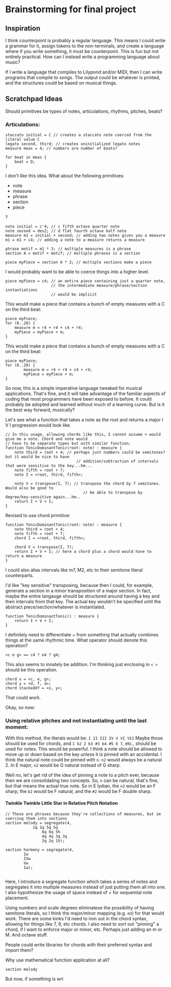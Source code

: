 # Brainstorming for final project
## Inspiration
I think counterpoint is probably a regular language. This means I could write a grammar for it, assign tokens to the non-terminals, and create a language where if you write something, it must be counterpoint. This is fun but not entirely practical. How can I instead write a programming language about music?

If I write a language that compiles to Lilypond and/or MIDI, then I can write programs that compile to songs. The output could be whatever is printed, and the structures could be based on musical things.


## Scratchpad Ideas
Should primitives be types of notes, articulations, rhythms, pitches, beats?

### Articulations:

```
staccato initial = C // creates a staccato note coerced from the literal value C
legato second, third; // creates uninitialized legato notes
measure meas = 4; // numbers are number of beats?

for beat in meas {
	beat = D;
}

```
I don't like this idea. What about the following primitives:
* note
* measure
* phrase
* section
* piece

? 

```
note initial = c'4; // c fifth octave quarter note
note second = des2; // d flat fourth octave half note
measure m1 = initial + second; // adding two notes gives you a measure
m1 = m1 + c4; // adding a note to a measure returns a measure

phrase motif = m1 * 3; // multiple measures is a phrase
section A = motif + motif; // multiple phrases is a section

piece myPiece = section A * 2; // multiple sections make a piece
```

I would probably want to be able to coerce things into a higher level.

```
piece myPiece = c4; // an entire piece containing just a quarter note,
                    // the intermediate measure/phrase/section instantiations
                    // would be implicit
```

This would make a piece that contains a bunch of empty measures with a C on the third beat:
```
piece myPiece;
for (0..20) {
	measure m = r4 + r4 + c4 + r4;
	myPiece = myPiece + m;
}
```

This would make a piece that contains a bunch of empty measures with a C on the third beat:
```
piece myPiece;
for (0..20) {
        measure m = r4 + r4 + c4 + r4;
        myPiece = myPiece + m;
}
```

So now, this is a simple imperative language tweaked for musical applications. That's fine, and it will take advantage of the familiar aspects of coding that most programmers have been exposed to before. It could probably be adopted and learned without much of a learning curve. But is it the best way forward, musically?

Let's see what a function that takes a note as the root and returns a major I V I progression would look like.

```
// In this usage, allowing chords like this, I cannot assume + would give me a note. Chord and note would
// have to be separate types but with similar function.
function TonicDominantTonic(root: note) : measure {
	note third = root + 4; // perhaps just numbers could be semitones? but it would be nice to have
                               // addition/subtraction of intervals that were sensitive to the key...hm...
	note fifth = root + 7;
	note I = <root, third, fifth>;
	
	note V = transpose(I, 7); // transpose the chord by 7 semitones. Would also be good to
                                  // be able to transpose by degree/key-sensitive again...hm..
	return I + V + I;
}
```

Revised to use chord primitive:
```
function TonicDominantTonic(root: note) : measure {
	note third = root + 4; 
	note fifth = root + 7;
	chord I = <root, third, fifth>;
	
	chord V = transpose(I, 7); 
	return I + V + I; // here a chord plus a chord would have to return a measure
}
```

I could also alias intervals like m7, M2, etc to their semitone literal counterparts.

I'd like "key sensitive" transposing, because then I could, for example, generate a section in a minor transposition of a major section. In fact, maybe the entire langauge should be structured around having a key and then intervals from that key. The actual key wouldn't be specified until the abstract piece/section/whatever is instantiated.


```
function TonicDominantTonic() : measure {
	return I + V + I;
}

```

I definitely need to differentiate + from something that actually combines things at the same rhythmic time. What operator should denote this operation?

```
<c e g> == c4 ? e4 ? g4;
```

This also seems to innately be addition. I'm thinking just enclosing in `< >` should be this operation.

```
chord x = <c, e, g>;
chord y = <d, f, a>;
chord stackedXY = <x, y>;
```

That could work.

Okay, so now:
### Using relative pitches and not instantiating until the last moment:
With this method, the literals would be: ` I II III IV V VI VII `
Maybe those should be used for chords, and `1 b2 2 b3 #3 b4 #5 6 7`, etc.,  should be used for notes. This would be powerful. 
I think a note should be allowed to move up or down based on the key unless it is pinned with an accidental. I think the natural note could be pinned with `n`. `n2` would always be a natural 2. In E major, `n2` would be G natural instead of G sharp. 

Well no, let's get rid of the idea of pinning a note to a pitch ever, because then we are consolidating two concepts. So, `n` can be natural, that's fine, but that means the actual true note. So in E lydian, the `n2` would be an F sharp, the `b2` would be F natural, and the `#2` would be F double sharp. 

#### Twinkle Twinkle Little Star in Relative Pitch Notation
```
// These are phrases because they're collections of measures, but im coercing them into sections
section melody = segregate(4, 
	        1q 1q 5q 5q
                6q 6q 5h
                4q 4q 3q 3q
                2q 2q 1h);

section harmony = segregate(4,
		Iw
		IVw
		Vw
		Iw);
		
```

Here, I introduce a segregate function which takes a series of notes and segregates it into multiple measures instead of just putting them all into one. I also hypothesize the usage of space instead of + for sequential note placement. 

Using numbers and scale degrees eliminatese the possibility of having semitone literals, so I think the major/minor mapping (e.g. `m3`) for that would work. There are some kinks I'd need to iron out in the chord syntax, allowing for things like 7, 9, etc chords. I also need to sort out "pinning" a chord, if I want to enforce major or minor, etc. Perhaps just adding an m or M. And octave stuff. 

People could write libraries for chords with their preferred syntax and import them? 

Why use mathematical function application at all?

```
section melody
```
But now, if something is wri
